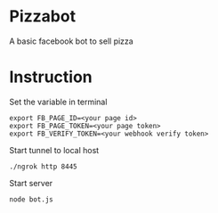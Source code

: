# Pizzabot
A basic facebook bot to sell pizza

# Instruction
Set the variable in terminal
```
export FB_PAGE_ID=<your page id>
export FB_PAGE_TOKEN=<your page token>
export FB_VERIFY_TOKEN=<your webhook verify token>
```
Start tunnel to local host
```
./ngrok http 8445
```
Start server
```
node bot.js
```
